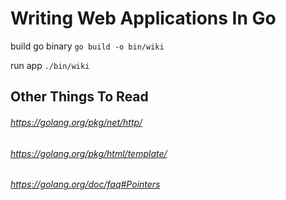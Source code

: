 # Writing Web Applications In Go
build go binary
```go build -o bin/wiki```

run app
```./bin/wiki```

## Other Things To Read
###### https://golang.org/pkg/net/http/
###### https://golang.org/pkg/html/template/
###### https://golang.org/doc/faq#Pointers
